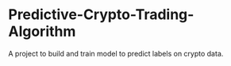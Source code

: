 # Predictive-Crypto-Trading-Algorithm
A project to build and train model to predict labels on crypto data.
